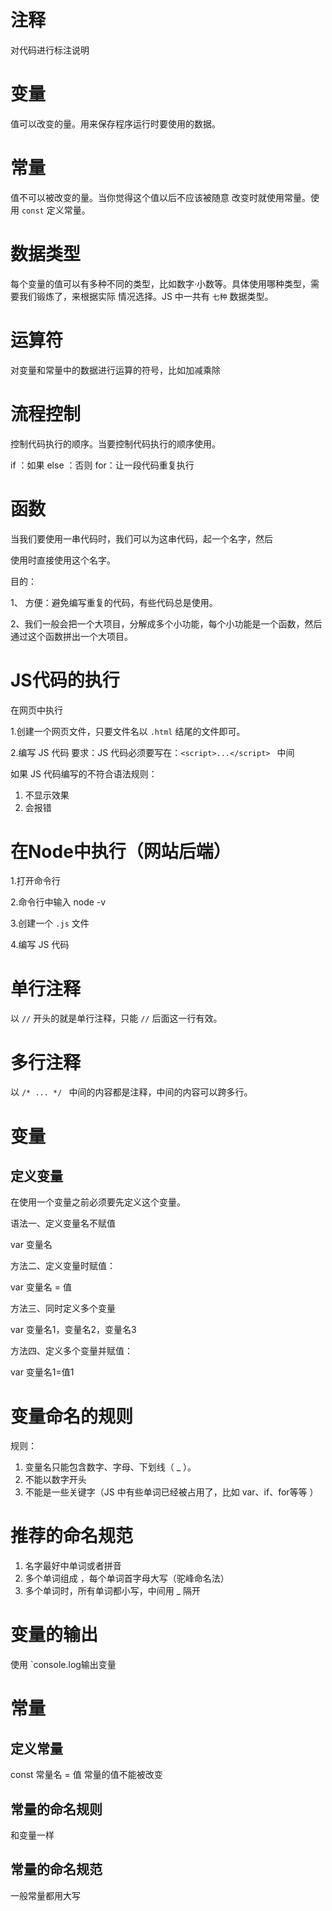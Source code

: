 # 注释

对代码进行标注说明



# 变量

值可以改变的量。用来保存程序运行时要使用的数据。



# 常量

值不可以被改变的量。当你觉得这个值以后不应该被随意 改变时就使用常量。使用 `const` 定义常量。



#  数据类型

每个变量的值可以有多种不同的类型，比如数字·小数等。具体使用哪种类型，需要我们锻炼了，来根据实际 情况选择。JS 中一共有 `七种` 数据类型。



# 运算符

对变量和常量中的数据进行运算的符号，比如加减乘除





# 流程控制

控制代码执行的顺序。当要控制代码执行的顺序使用。

if  ：如果   else ：否则    for：让一段代码重复执行





# 函数

当我们要使用一串代码时，我们可以为这串代码，起一个名字，然后

使用时直接使用这个名字。

目的：

1、 方便：避免编写重复的代码，有些代码总是使用。

2、我们一般会把一个大项目，分解成多个小功能，每个小功能是一个函数，然后通过这个函数拼出一个大项目。



#  JS代码的执行

在网页中执行

1.创建一个网页文件，只要文件名以 `.html` 结尾的文件即可。

2.编写 JS 代码     要求：JS 代码必须要写在：`<script>...</script> ` 中间

如果 JS 代码编写的不符合语法规则：

1. 不显示效果
2. 会报错

# 在Node中执行（网站后端）

1.打开命令行

2.命令行中输入 node -v

3.创建一个 `.js` 文件

4.编写 JS 代码



# 单行注释

以 `//` 开头的就是单行注释，只能 `//` 后面这一行有效。

# 多行注释

以 `/* ... */ ` 中间的内容都是注释，中间的内容可以跨多行。





# 变量

## 定义变量

在使用一个变量之前必须要先定义这个变量。

语法一、定义变量名不赋值

var  变量名

方法二、定义变量时赋值：

var 变量名 = 值

方法三、同时定义多个变量

var 变量名1，变量名2，变量名3

方法四、定义多个变量并赋值：

var 变量名1=值1



# 变量命名的规则

规则：

1. 变量名只能包含数字、字母、下划线（ _ ）。
2. 不能以数字开头
3. 不能是一些关键字（JS 中有些单词已经被占用了，比如 var、if、for等等 ）



# 推荐的命名规范

1. 名字最好中单词或者拼音
2. 多个单词组成 ，每个单词首字母大写（驼峰命名法）
3. 多个单词时，所有单词都小写，中间用 _ 隔开





# 变量的输出

使用 `console.log输出变量



# 常量

## 定义常量

const  常量名 = 值    常量的值不能被改变

## 常量的命名规则

和变量一样



## 常量的命名规范

一般常量都用大写